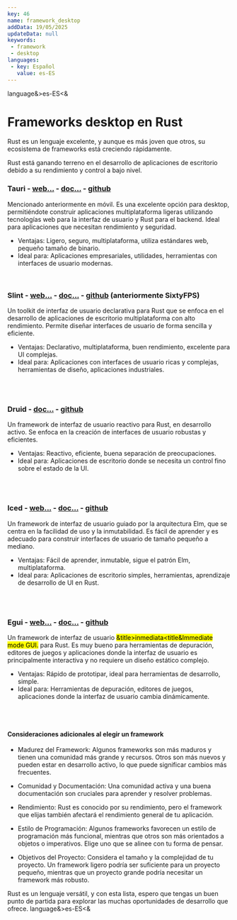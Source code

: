 ```yaml
---
key: 46
name: framework_desktop
addData: 19/05/2025
updateData: null
keywords: 
 - framework
 - desktop
languages:
 - key: Español
   value: es-ES
---
```

language&>es-ES<&
# Frameworks desktop en Rust

Rust es un lenguaje excelente, y aunque es más joven que otros, su ecosistema de frameworks está creciendo rápidamente.

Rust está ganando terreno en el desarrollo de aplicaciones de escritorio debido a su rendimiento y control a bajo nivel.

### Tauri - [web...](https://tauri.app/) - [doc...](https://tauri.app/v1/references/api/js/) - [github](https://github.com/tauri-apps/tauri)
Mencionado anteriormente en móvil. Es una excelente opción para desktop, permitiéndote construir aplicaciones multiplataforma ligeras utilizando tecnologías web para la interfaz de usuario y Rust para el backend. Ideal para aplicaciones que necesitan rendimiento y seguridad.
   * Ventajas: Ligero, seguro, multiplataforma, utiliza estándares web, pequeño tamaño de binario.
   * Ideal para: Aplicaciones empresariales, utilidades, herramientas con interfaces de usuario modernas.

<br />

### Slint - [web...](https://slint.dev/) - [doc...](https://slint.dev/docs/getting_started/overview) - [github](https://github.com/slint-ui/slint) (anteriormente SixtyFPS)
Un toolkit de interfaz de usuario declarativa para Rust que se enfoca en el desarrollo de aplicaciones de escritorio multiplataforma con alto rendimiento. Permite diseñar interfaces de usuario de forma sencilla y eficiente.
   * Ventajas: Declarativo, multiplataforma, buen rendimiento, excelente para UI complejas.
   * Ideal para: Aplicaciones con interfaces de usuario ricas y complejas, herramientas de diseño, aplicaciones industriales.

<br />
<br />

### Druid - [doc...](https://docs.rs/druid/latest/druid/) - [github](https://github.com/linebender/druid)
Un framework de interfaz de usuario reactivo para Rust, en desarrollo activo. Se enfoca en la creación de interfaces de usuario robustas y eficientes.
   * Ventajas: Reactivo, eficiente, buena separación de preocupaciones.
   * Ideal para: Aplicaciones de escritorio donde se necesita un control fino sobre el estado de la UI.

<br />
<br />

### Iced - [web...](https://iced.rs/) - [doc...](https://docs.rs/iced/latest/iced/) - [github](https://github.com/iced-rs/iced)
Un framework de interfaz de usuario guiado por la arquitectura Elm, que se centra en la facilidad de uso y la inmutabilidad. Es fácil de aprender y es adecuado para construir interfaces de usuario de tamaño pequeño a mediano.
   * Ventajas: Fácil de aprender, inmutable, sigue el patrón Elm, multiplataforma.
   * Ideal para: Aplicaciones de escritorio simples, herramientas, aprendizaje de desarrollo de UI en Rust.

<br />
<br />

### Egui - [web...](https://www.egui.rs/) - [doc...](https://docs.rs/egui/latest/egui/) - [github](https://github.com/emilk/egui)
Un framework de interfaz de usuario <mark>&title>inmediata<title&Immediate mode GUI.</mark> para Rust. Es muy bueno para herramientas de depuración, editores de juegos y aplicaciones donde la interfaz de usuario es principalmente interactiva y no requiere un diseño estático complejo.
   * Ventajas: Rápido de prototipar, ideal para herramientas de desarrollo, simple.
   * Ideal para: Herramientas de depuración, editores de juegos, aplicaciones donde la interfaz de usuario cambia dinámicamente.

<br />
<br />

#### Consideraciones adicionales al elegir un framework

 * Madurez del Framework: Algunos frameworks son más maduros y tienen una comunidad más grande y recursos. Otros son más nuevos y pueden estar en desarrollo activo, lo que puede significar cambios más frecuentes.

 * Comunidad y Documentación: Una comunidad activa y una buena documentación son cruciales para aprender y resolver problemas.

 * Rendimiento: Rust es conocido por su rendimiento, pero el framework que elijas también afectará el rendimiento general de tu aplicación.

 * Estilo de Programación: Algunos frameworks favorecen un estilo de programación más funcional, mientras que otros son más orientados a objetos o imperativos. Elige uno que se alinee con tu forma de pensar.

 * Objetivos del Proyecto: Considera el tamaño y la complejidad de tu proyecto. Un framework ligero podría ser suficiente para un proyecto pequeño, mientras que un proyecto grande podría necesitar un framework más robusto.

Rust es un lenguaje versátil, y con esta lista, espero que tengas un buen punto de partida para explorar las muchas oportunidades de desarrollo que
ofrece.
language&>es-ES<&